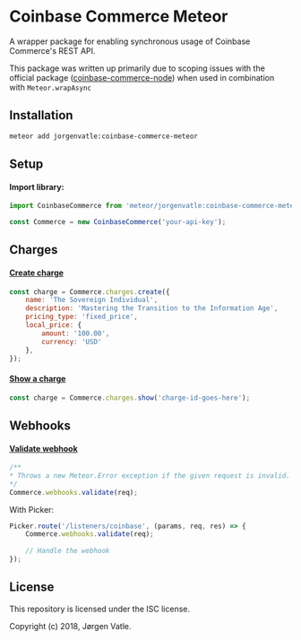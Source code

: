 # Coinbase Commerce Meteor
A wrapper package for enabling synchronous usage of Coinbase Commerce's REST API.

This package was written up primarily due to scoping issues with the official package
([coinbase-commerce-node](https://www.npmjs.com/package/coinbase-commerce-node)) when used in combination with 
`Meteor.wrapAsync` 

## Installation
```bash
meteor add jorgenvatle:coinbase-commerce-meteor
```

## Setup

#### Import library:
```js
import CoinbaseCommerce from 'meteor/jorgenvatle:coinbase-commerce-meteor';

const Commerce = new CoinbaseCommerce('your-api-key');
```

## Charges

#### [Create charge](https://commerce.coinbase.com/docs/api/#create-a-charge)
```js
const charge = Commerce.charges.create({
    name: 'The Sovereign Individual',
    description: 'Mastering the Transition to the Information Age',
    pricing_type: 'fixed_price',
    local_price: {
        amount: '100.00',
        currency: 'USD'
    },
});
```
#### [Show a charge](https://commerce.coinbase.com/docs/api/#show-a-charge)
```js
const charge = Commerce.charges.show('charge-id-goes-here');
```

## Webhooks

#### [Validate webhook](https://commerce.coinbase.com/docs/api/#webhooks)
```js
/**
* Throws a new Meteor.Error exception if the given request is invalid. 
*/
Commerce.webhooks.validate(req);
```

With Picker:
```js
Picker.route('/listeners/coinbase', (params, req, res) => {
    Commerce.webhooks.validate(req);
    
    // Handle the webhook
});
```

## License
This repository is licensed under the ISC license.

Copyright (c) 2018, Jørgen Vatle.
